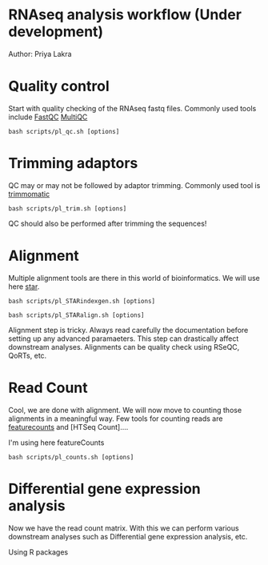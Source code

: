 # RNAseq analysis workflow (Under development)

Author: Priya Lakra

# Quality control
Start with quality checking of the RNAseq fastq files. Commonly used tools include [FastQC](https://www.bioinformatics.babraham.ac.uk/projects/fastqc/) [MultiQC](https://multiqc.info)

`bash scripts/pl_qc.sh [options]`

# Trimming adaptors 
QC may or may not be followed by adaptor trimming. Commonly used tool is [trimmomatic](http://www.usadellab.org/cms/?page=trimmomatic)

`bash scripts/pl_trim.sh [options]`

QC should also be performed after trimming the sequences!

# Alignment 
Multiple alignment tools are there in this world of bioinformatics. We will use here [star](https://github.com/alexdobin/STAR). 

`bash scripts/pl_STARindexgen.sh [options]`

`bash scripts/pl_STARalign.sh [options]`

Alignment step is tricky. Always read carefully the documentation before setting up any advanced paramaeters. This step can drastically affect downstream analyses. 
Alignments can be quality check using RSeQC, QoRTs, etc. 

# Read Count
Cool, we are done with alignment. We will now move to counting those alignments in a meaningful way. 
Few tools for counting reads are [featurecounts]() and [HTSeq Count]....

I'm using here featureCounts

`bash scripts/pl_counts.sh [options]`

# Differential gene expression analysis 
Now we have the read count matrix. With this we can perform various downstream analyses such as Differential gene expression analysis, etc.

Using R packages
